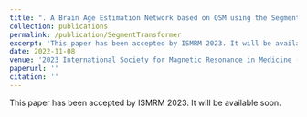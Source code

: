 ```yaml
---
title: ". A Brain Age Estimation Network based on QSM using the Segment Transformer"
collection: publications
permalink: /publication/SegmentTransformer
excerpt: 'This paper has been accepted by ISMRM 2023. It will be available soon.'
date: 2022-11-08
venue: '2023 International Society for Magnetic Resonance in Medicine (ISMRM)'
paperurl: ''
citation: ''
---
```

This paper has been accepted by ISMRM 2023. It will be available soon.

<!-- [Download paper here](http://academicpages.github.io/files/paper3.pdf) -->

<!-- Recommended citation: Your Name, You. (2015). "Paper Title Number 3." <i>Journal 1</i>. 1(3). -->

